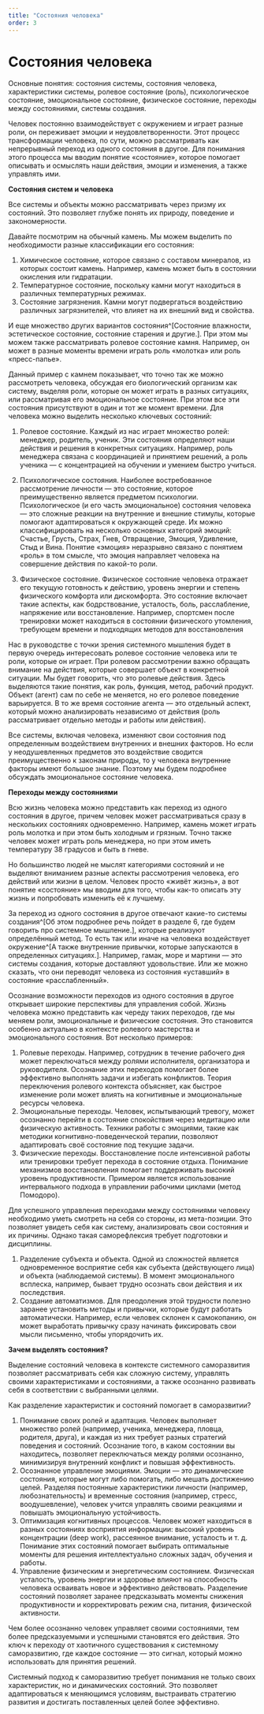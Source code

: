 ```yaml
---
title: "Состояния человека"
order: 3
---
```


# Состояния человека

Основные понятия: состояния системы, состояния человека, характеристики системы, ролевое состояние (роль), психологическое состояние, эмоциональное состояние, физическое состояние, переходы между состояниями, системы создания.

Человек постоянно взаимодействует с окружением и играет разные роли, он переживает эмоции и неудовлетворенности. Этот процесс трансформации человека, по сути, можно рассматривать как непрерывный переход из одного состояния в другое. Для понимания этого процесса мы вводим понятие «состояние», которое помогает описывать и осмыслять наши действия, эмоции и изменения, а также управлять ими.

**Состояния систем и человека**

Все системы и объекты можно рассматривать через призму их состояний. Это позволяет глубже понять их природу, поведение и закономерности.

Давайте посмотрим на обычный камень. Мы можем выделить по необходимости разные классификации его состояния:

1. Химическое состояние, которое связано с составом минералов, из которых состоит камень. Например, камень может быть в состоянии окисления или гидратации.
2. Температурное состояние, поскольку камни могут находиться в различных температурных режимах.
3. Состояние загрязнения. Камни могут подвергаться воздействию различных загрязнителей, что влияет на их внешний вид и свойства.

И еще множество других вариантов состояния^[Состояние влажности, эстетическое состояние, состояние старения и другие.]. При этом мы можем также рассматривать ролевое состояние камня. Например, он может в разные моменты времени играть роль «молотка» или роль «пресс-папье».

Данный пример с камнем показывает, что точно так же можно рассмотреть человека, обсуждая его биологический организм как систему, выделяя роли, которые он может играть в разных ситуациях, или рассматривая его эмоциональное состояние. При этом все эти состояния присутствуют в один и тот же момент времени. Для человека можно выделить несколько ключевых состояний:

1. Ролевое состояние. Каждый из нас играет множество ролей: менеджер, родитель, ученик. Эти состояния определяют наши действия и решения в конкретных ситуациях. Например, роль менеджера связана с координацией и принятием решений, а роль ученика — с концентрацией на обучении и умением быстро учиться.
2. Психологическое состояния. Наиболее востребованное рассмотрение личности — это состояние, которое преимущественно является предметом психологии. Психологическое (и его часть эмоциональное) состояния человека — это сложные реакции на внутренние и внешние стимулы, которые помогают адаптироваться к окружающей среде. Их можно классифицировать на несколько основных категорий эмоций: Счастье, Грусть, Страх, Гнев, Отвращение, Эмоция, Удивление, Стыд и Вина. Понятие «эмоция» неразрывно связано с понятием «роль» в том смысле, что эмоция направляет человека на совершение действия по какой-то роли.

1. Физическое состояние. Физическое состояние человека отражает его текущую готовность к действию, уровень энергии и степень физического комфорта или дискомфорта. Это состояние включает такие аспекты, как бодрствование, усталость, боль, расслабление, напряжение или восстановление. Например, спортсмен после тренировки может находиться в состоянии физического утомления, требующем времени и подходящих методов для восстановления

Нас в руководстве с точки зрения системного мышления будет в первую очередь интересовать ролевое состояние человека или те роли, которые он играет. При ролевом рассмотрении важно обращать внимание на действия, которые совершает объект в конкретной ситуации. Мы будет говорить, что это ролевые действия. Здесь выделяются такие понятия, как роль, функция, метод, рабочий продукт. Объект (агент) сам по себе не меняется, но его ролевое поведение варьируется. В то же время состояние агента — это отдельный аспект, который можно анализировать независимо от действия (роль рассматривает отдельно методы и работы или действия).

Все системы, включая человека, изменяют свои состояния под определенным воздействием внутренних и внешних факторов. Но если у неодушевленных предметов это воздействие сводится преимущественно к законам природы, то у человека внутренние факторы имеют большое знание. Поэтому мы будем подробнее обсуждать эмоциональное состояние человека.

**Переходы между состояниями**

Всю жизнь человека можно представить как переход из одного состояния в другое, причем человек может рассматриваться сразу в нескольких состояниях одновременно. Например, камень может играть роль молотка и при этом быть холодным и грязным. Точно также человек может играть роль менеджера, но при этом иметь температуру 38 градусов и быть в гневе.

Но большинство людей не мыслят категориями состояний и не выделяют вниманием разные аспекты рассмотрения человека, его действий или жизни в целом. Человек просто «живёт жизнь», а вот понятие «состояние» мы вводим для того, чтобы как-то описать эту жизнь и попробовать изменить её к лучшему.

За переход из одного состояния в другое отвечают какие-то системы создания^[Об этом подробнее речь пойдет в разделе 6, где будем говорить про системное мышление.], которые реализуют определённый метод. То есть так или иначе на человека воздействует окружение^[А также внутренние привычки, которые запускаются в определенных ситуациях.]. Например, гамак, море и мартини — это системы создания, которые доставляют удовольствие. Или же можно сказать, что они переводят человека из состояния «уставший» в состояние «расслабленный».

Осознание возможности переходов из одного состояния в другое открывает широкие перспективы для управления собой. Жизнь человека можно представить как череду таких переходов, где мы меняем роли, эмоциональные и физические состояния. Это становится особенно актуально в контексте ролевого мастерства и эмоционального состояния. Вот несколько примеров:

1. Ролевые переходы. Например, сотрудник в течение рабочего дня может переключаться между ролями исполнителя, организатора и руководителя. Осознание этих переходов помогает более эффективно выполнять задачи и избегать конфликтов. Теория переключения ролевого контекста объясняет, как быстрое изменение роли может влиять на когнитивные и эмоциональные ресурсы человека.
2. Эмоциональные переходы. Человек, испытывающий тревогу, может осознанно перейти в состояние спокойствия через медитацию или физическую активность. Техники работы с эмоциями, такие как методики когнитивно-поведенческой терапии, позволяют адаптировать своё состояние под текущие задачи.
3. Физические переходы. Восстановление после интенсивной работы или тренировки требует перехода в состояние отдыха. Понимание механизмов восстановления помогает поддерживать высокий уровень продуктивности. Примером является использование интервального подхода в управлении рабочими циклами (метод Помодоро).

Для успешного управления переходами между состояниями человеку необходимо уметь смотреть на себя со стороны, из мета-позиции. Это позволяет увидеть себя как систему, анализировать свои состояния и их причины. Однако такая саморефлексия требует подготовки и дисциплины.

1. Разделение субъекта и объекта. Одной из сложностей является одновременное восприятие себя как субъекта (действующего лица) и объекта (наблюдаемой системы). В момент эмоционального всплеска, например, бывает трудно осознать свои действия и их последствия.
2. Создание автоматизмов. Для преодоления этой трудности полезно заранее установить методы и привычки, которые будут работать автоматически. Например, если человек склонен к самокопанию, он может выработать привычку сразу начинать фиксировать свои мысли письменно, чтобы упорядочить их.

**Зачем выделять состояния?**

Выделение состояний человека в контексте системного саморазвития позволяет рассматривать себя как сложную систему, управлять своими характеристиками и состояниями, а также осознанно развивать себя в соответствии с выбранными целями.

Как разделение характеристик и состояний помогает в саморазвитии?

1. Понимание своих ролей и адаптация. Человек выполняет множество ролей (например, ученика, менеджера, пловца, родителя, друга), и каждая из них требует разных стратегий поведения и состояний. Осознание того, в каком состоянии вы находитесь, позволяет переключаться между ролями осознанно, минимизируя внутренний конфликт и повышая эффективность.
2. Осознанное управление эмоциями. Эмоции — это динамические состояния, которые могут либо помогать, либо мешать достижению целей. Разделяя постоянные характеристики личности (например, любознательность) и временные состояния (например, стресс, воодушевление), человек учится управлять своими реакциями и повышать эмоциональную устойчивость.
3. Оптимизация когнитивных процессов. Человек может находиться в разных состояниях восприятия информации: высокий уровень концентрации (deep work), рассеянное внимание, усталость и т. д. Понимание этих состояний помогает выбирать оптимальные моменты для решения интеллектуально сложных задач, обучения и работы.
4. Управление физическим и энергетическим состоянием. Физическая усталость, уровень энергии и здоровье влияют на способность человека осваивать новое и эффективно действовать. Разделение состояний позволяет заранее предсказывать моменты снижения продуктивности и корректировать режим сна, питания, физической активности.

Чем более осознанно человек управляет своими состояниями, тем более предсказуемыми и успешными становятся его действия. Это ключ к переходу от хаотичного существования к системному саморазвитию, где каждое состояние — это сигнал, который можно использовать для принятия решений.

Системный подход к саморазвитию требует понимания не только своих характеристик, но и динамических состояний. Это позволяет адаптироваться к меняющимся условиям, выстраивать стратегию развития и достигать поставленных целей более эффективно.